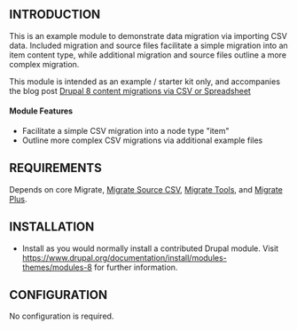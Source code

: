 INTRODUCTION
------------

This is an example module to demonstrate data migration via importing CSV data. Included migration and source files facilitate a simple migration into an item content type, while additional migration and source files outline a more complex migration.

This module is intended as an example / starter kit only, and accompanies the blog post [Drupal 8 content migrations via CSV or Spreadsheet]()

#### Module Features

 - Facilitate a simple CSV migration into a node type "item"
 - Outline more complex CSV migrations via additional example files

REQUIREMENTS
------------

Depends on core Migrate, [Migrate Source CSV](https://www.drupal.org/project/migrate_source_csv), [Migrate Tools](https://www.drupal.org/project/migrate_tools), and [Migrate Plus](https://www.drupal.org/project/migrate_plus).

INSTALLATION
------------
 
 * Install as you would normally install a contributed Drupal module. Visit
   https://www.drupal.org/documentation/install/modules-themes/modules-8
   for further information.

CONFIGURATION
-------------
No configuration is required.
